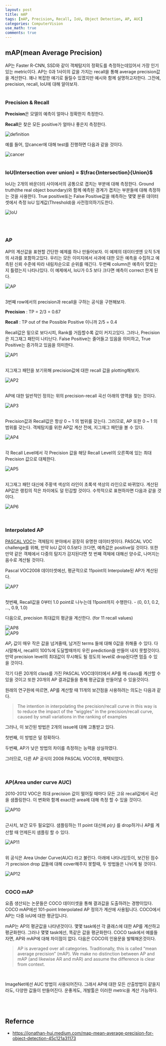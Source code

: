 ```yaml
---
layout: post
title: mAP
tags: [mAP, Precision, Recall, IoU, Object Detection, AP, AUC]
categories: ComputerVision
use_math: true
comments: true
---
```


## mAP(mean Average Precision)
AP는 Faster R-CNN, SSD와 같이 객체탐지의 정확도를 측정하는데있어서 가장 인기있는 metric이다. AP는 0과 1사이의 값을 가지는 recall을 통해 average precision값을 계산한다. 꽤나 복잡한 얘기로 들릴수 있겠지만 예시와 함께 설명하고자한다. 그전에, precision, recall, IoU에 대해 알아보자.<br><br>

### Precision & Recall

**Precision**은 모델의 예측이 얼마나 정확한지 측정한다.

**Recall**은 찾은 모든 positive가 얼마나 좋은지 측정한다.

![definition](/img/mAP/image1.jpeg)

예를 들어, 암cancer에 대해 test를 진행하면 다음과 같을 것이다.

![cancer](/img/mAP/image2.png)
<br><br>

### IoU(Intersection over union) =  $\frac{Intersection}{Union}$
IoU는 2개의 바운더리 사이에서의 공통으로 겹치는 부분에 대해 측정한다. Ground truth(the real object boundary)와 함께 예측된 경계가 겹치는 부분들에 대해 측정하는 것을 사용한다. True positive또는 False Positive값을 예측하는 몇몇 분류 데이터셋에서 측정 IoU 임계값(Threshold)을 사전정의하기도한다.
<br>

![IoU](/img/mAP/image3.png)

<br><br>

### AP

AP의 계산값을 표현할 간단한 예제를 하나 만들어보자. 이 예제의 데이터셋엔 오직 5개의 사과를 포함하고있다. 우리는 모든 이미지에서 사과에 대한 모든 예측을 수집하고 예측된 신뢰 수준에 따라 내림차순으로 순위를 매긴다. 두번째 column은 예측이 맞았는지 틀렸는지 나타나있다. 이 예제에서, IoU가 0.5 보다 크다면 예측이 correct 한게 된다.<br>

![AP](/img/mAP/image4.png)<br><br>

3번째 row에서의 precision과 recall을 구하는 공식을 구현해보자.

**Precision** : TP = 2/3 = 0.67

**Recall** : TP out of the Possible Positive 이니까 2/5 = 0.4

Recall값은 밑으로 보다시피, Rank를 거듭할수록 값이 커지고있다. 그러나, Precision은 지그재그 패턴이 나타난다. False Positive는 줄어들고 있음을 의미하고, True Positive는 증가하고 있음을 의미한다.<br>

![AP1](/img/mAP/image5.jpeg)<br><br>

지그재그 패턴을 보기위해 precision값에 대한 recall 값을 plotting해보자.<br>

![AP2](/img/mAP/image6.png)<br><br>

AP에 대한 일반적인 정의는 위의 precision-recall 곡선 아래의 영역을 찾는 것이다.<br>

![AP3](/img/mAP/image7.jpeg)<br><br>

Precision값과 Recall값은 항상 0 ~ 1 의 범위를 갖는다. 그러므로, AP 또한 0 ~ 1 의 범위를 갖는다. 객체탐지를 위한 AP값 계산 전에, 지그재그 패턴을 볼 수 있다.<br>


![AP4](/img/mAP/image8.png)<br><br>

각 Recall Level에서 각 Precision 값을 해당 Recall Level의 오른쪽에 있는 최대 Precision 값으로 대체한다.<br>

![AP5](/img/mAP/image9.jpeg)<br><br>

지그재그 패턴 대신에 주황색 색상의 라인이 초록색 색상의 라인으로 바뀌었다. 계산된 AP값은 랭킹의 작은 차이에도 덜 민감할 것이다. 수학적으로 표현하자면 다음과 같을 것이다.<br>

![AP6](https://miro.medium.com/max/1050/1*udqIBq4GfztRzxS4oosD7w.png)<br><br><br>



### Interpolated AP

[PASCAL VOC](http://host.robots.ox.ac.uk/pascal/VOC/)는 객체탐지 분야에서 굉장히 유명한 데이터셋이다. PASCAL VOC challenge를 위해, 만약 IoU 값이 0.5보다 크다면, 예측값은 positive일 것이다. 또한 만약 같은 객체에서 다중의 탐지가 감지된다면 첫 번째 객체에 대해선 양수로, 나머지는 음수로 계산될 것이다.

Pascal VOC2008 데이터셋에선, 평균적으로 11point의 Interpolate된 AP가 계산된다.<br>


![AP7](/img/mAP/image11.jpeg)<br><br>

첫번째, Recall값을 0부터 1.0 point로 나누는데 11point까지 수행한다. - (0, 0.1, 0.2, ..., 0.9, 1.0)

다음으로, precision 최대값의 평균을 계산한다. (for 11 recall values)

![AP8](/img/mAP/image12.jpeg)<br>
![AP9](/img/mAP/image13.png)<br>

$AP_{r}$ 값이 매우 작은 값을 넘겨줄때, 남겨진 terms 들에 대해 0값을 취해줄 수 있다. 다시말해서, recall이 100%에 도달할때까지 우린 prediction을 만들어 내지 못할것이다. 만약 precision level의 최대값이 무시해도 될 정도의 level로 drop된다면 멈출 수 있을 것이다. 

각기 다른 20개의 class를 가진 PASCAL VOC데이터에서 AP를 매 class를 계산할 수 있을 것이고 또한 20개의 AP 결과값들을 통해 평균값을 만들어낼 수 있을것이다.

원래의 연구원에 따르면, AP를 계산할 때 11개의 보간점을 사용하려는 의도는 다음과 같다.

> The intention in interpolating the precision/recall curve in this way is to reduce the impact of the “wiggles” in the precision/recall curve, caused by small variations in the ranking of examples

그러나, 이 보간된 방법은 2개의 issue에 대해 고통받고 있다.

첫번째, 이 방법은 덜 정확하다.

두번째, AP가 낮은 방법의 차이를 측정하는 능력을 상실하였다.

그러므로, 다른 AP 공식이 2008 PASCAL VOC이후, 채택되었다.<br><br><br>



### AP(Area under curve AUC)

2010-2012 VOC은 최대 precision 값이 떨어질 때마다 모든 고유 recall값에서 곡선을 샘플링한다. 이 변화와 함께 exact한 area에 대해 측정 할 수 있을 것이다.<br>

![AP10](/img/mAP/image14.jpeg)<br><br>

근사치, 보간 모두 필요없다. 샘플링하는 11 point 대신에 $p(r_{i})$ 를 drop하거나 AP를 계산할 때 언제든지 샘플링 할 수 있다.<br>

![AP11](/img/mAP/image15.jpeg)<br><br>

위 공식은 Area Under Curve(AUC) 라고 불린다. 아래에 나타나있듯이, 보간된 점수가 precision drop 값들에 대해 cover해주지 못할때, 두 방법들은 나뉘게 될 것이다.<br>

![AP12](/img/mAP/image16.jpeg)<br><br>

### COCO mAP
요즘 생산되는 논문들은 COCO 데이터셋을 통해 결과값을 도출하려는 경향이있다. COCO mAP에선 101-point Interpolated AP 정의가 계산에 사용됩니다. COCO에서 AP는 다중 IoU에 대한 평균입니다.

mAP는 AP의 평균값을 나타낸것이다. 몇몇 task에선 각 클래스에 대한 AP를 계산하고 평균화한다. 그러나 몇몇 task에선, 똑같은 값을 평균화한다. COCO task에서 예를들자면, AP와 mAP에 대해 차이점이 없다. 다음은 COCO의 인용문을 발췌해온것이다.

> AP is averaged over all categories. Traditionally, this is called “mean average precision” (mAP). We make no distinction between AP and mAP (and likewise AR and mAR) and assume the difference is clear from context.
<br>

ImageNet에선 AUC 방법이 사용되어진다. 그래서 AP에 대한 모든 산출방법이 같을지라도, 다양한 값들이 만들어진다. 운좋게도, 개발툴은 이러한 metric을 계산 가능하다.

<br><br>


## Refernce
* https://jonathan-hui.medium.com/map-mean-average-precision-for-object-detection-45c121a31173